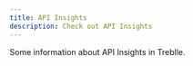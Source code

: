 ```yaml
---
title: API Insights
description: Check out API Insights
---
```


Some information about API Insights in Treblle.
